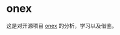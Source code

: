 <!--
 * @Author: shgopher shgopher@gmail.com
 * @Date: 2025-04-23 23:54:45
 * @LastEditors: shgopher shgopher@gmail.com
 * @LastEditTime: 2025-04-24 00:01:04
 * @FilePath: /luban/系统设计实战/实操项目设计/onex/README.md
 * @Description: 
 * 
 * Copyright (c) 2025 by shgopher, All Rights Reserved. 
-->
# onex

这是对开源项目 [onex](https://github.com/onexstack/onex) 的分析，学习以及借鉴。